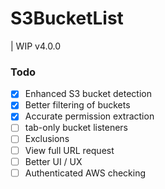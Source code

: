# S3BucketList

| WIP v4.0.0

### Todo

- [x] Enhanced S3 bucket detection
- [x] Better filtering of buckets
- [x] Accurate permission extraction
- [ ] tab-only bucket listeners
- [ ] Exclusions
- [ ] View full URL request
- [ ] Better UI / UX
- [ ] Authenticated AWS checking
